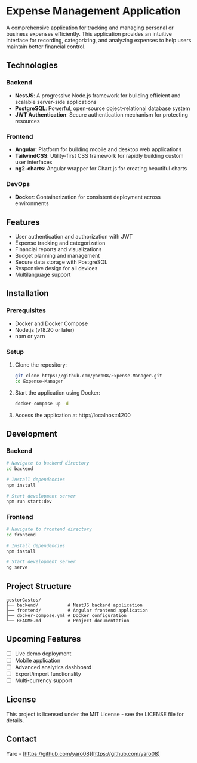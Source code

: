 # Expense Management Application

A comprehensive application for tracking and managing personal or business expenses efficiently. This application provides an intuitive interface for recording, categorizing, and analyzing expenses to help users maintain better financial control.

## Technologies

### Backend
- **NestJS**: A progressive Node.js framework for building efficient and scalable server-side applications
- **PostgreSQL**: Powerful, open-source object-relational database system
- **JWT Authentication**: Secure authentication mechanism for protecting resources

### Frontend
- **Angular**: Platform for building mobile and desktop web applications
- **TailwindCSS**: Utility-first CSS framework for rapidly building custom user interfaces
- **ng2-charts**: Angular wrapper for Chart.js for creating beautiful charts

### DevOps
- **Docker**: Containerization for consistent deployment across environments

## Features

- User authentication and authorization with JWT
- Expense tracking and categorization
- Financial reports and visualizations
- Budget planning and management
- Secure data storage with PostgreSQL
- Responsive design for all devices
- Multilanguage support

## Installation

### Prerequisites
- Docker and Docker Compose
- Node.js (v18.20 or later)
- npm or yarn

### Setup

1. Clone the repository:
   ```bash
   git clone https://github.com/yaro08/Expense-Manager.git
   cd Expense-Manager
   ```

2. Start the application using Docker:
   ```bash
   docker-compose up -d
   ```

3. Access the application at http://localhost:4200

## Development

### Backend

```bash
# Navigate to backend directory
cd backend

# Install dependencies
npm install

# Start development server
npm run start:dev
```

### Frontend

```bash
# Navigate to frontend directory
cd frontend

# Install dependencies
npm install

# Start development server
ng serve
```

## Project Structure

```
gestorGastos/
├── backend/           # NestJS backend application
├── frontend/          # Angular frontend application
├── docker-compose.yml # Docker configuration
└── README.md          # Project documentation
```

## Upcoming Features

- [ ] Live demo deployment
- [ ] Mobile application
- [ ] Advanced analytics dashboard
- [ ] Export/import functionality
- [ ] Multi-currency support

## License

This project is licensed under the MIT License - see the LICENSE file for details.

## Contact

Yaro - [https://github.com/yaro08](https://github.com/yaro08)